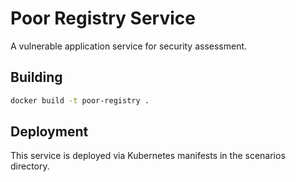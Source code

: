 # Poor Registry Service

A vulnerable application service for security assessment.

## Building

```bash
docker build -t poor-registry .
```

## Deployment

This service is deployed via Kubernetes manifests in the scenarios directory.

